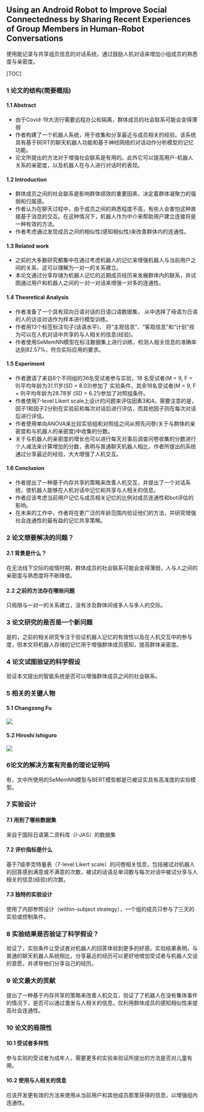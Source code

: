 ## Using an Android Robot to Improve Social Connectedness by Sharing Recent Experiences of Group Members in Human-Robot Conversations

使用能记录与共享组员信息的对话系统，通过鼓励人机对话来增加小组成员的熟悉度与亲密度。

[TOC]



### 1  论文的结构(简要概括)

#### 1.1 Abstract

- 由于Covid-19大流行需要远程办公和隔离，群体成员的社会联系可能会变得薄弱
- 作者构建了一个机器人系统，用于收集和分享最近与成员相关的经验。该系统具有基于BERT的聊天机器人功能和基于神经网络的对话动作分析模型的记忆功能。
- 论文所提出的方法对于增强社会联系是有用的。此外它可以提高用户-机器人关系的亲密度，以及机器人在与人进行对话时的表现。

#### 1.2 Introduction

- 群体成员之间的社会联系是影响群体绩效的重要因素，决定着群体凝聚力的强弱和归属感。
- 作者认为在聊天过程中，由于成员之间的熟悉程度不高，有些人会害怕这种直接基于消息的交互。在这种情况下，机器人作为中介来帮助用户建立连接将是一种有效的方法。
- 作者考虑通过发现成员之间的相似性(感知相似性)来改善群体内的连通性。

#### 1.3 Related work

- 之前的大多数研究都集中在通过考虑机器人的记忆来增强机器人与当前用户之间的关系，这可以理解为一对一的关系建立。
- 本论文通过分享存储为机器人记忆的近期成员经历来发展群体内的联系，并试图通过用户和机器人之间的一对一对话来增强一对多的连通性。

#### 1.4 Theoretical Analysis	

- 作者准备了一个具有双向日语对话的日语口语数据集， 从中选择了母语为日语的人的访谈对话作为样本进行模型训练。
- 作者用13个标签标注句子(话语水平)， 将“主观信息”、“客观信息”和“计划”视为可以在人机对话中共享的与人相关的信息(经验)。
- 作者使用SeMemNN模型在标注数据集上进行训练，检测人相关信息的准确率达到82.57%，符合实际应用的要求。

#### 1.5 Experiment

- 作者邀请了来自6个不同组的36名受试者参与实验，18 名受试者(M = 9, F = 9)平均年龄为31.11岁(SD = 8.03)参加了 实验条件，其余18名受试者(M = 9, F = 9)平均年龄为28.78岁 (SD = 6.21)参加了对照组条件。
- 作者使用7-level Likert scale上设计的问题来评估因素3和4。需要注意的是，因子1和因子2分别在实验前和每次对话后进行评估，而其他因子则在每次对话后进行评估。
- 作者使用单向ANOVA来比较实验组和对照组之间从预先问卷(关于与群体的亲密度和与机器人的亲密度)中收集的分数。
- 关于与机器人的亲密度的增长也可以进行每天对事后调查问卷收集的分数进行个人减法来计算增加的分数，表明与普通聊天机器人相比，作者所提出的系统通过分享最近的经验，大大增强了人机交互。

#### 1.6 Conclusion

- 作者提出了一种基于内存共享的策略来改善人机交互，并提出了一个对话系统，使机器人能够在人机对话中记忆和共享与人相关的信息。
- 作者应该考虑当前用户记忆与成员相关记忆的比例对成员连通性和bot评估的影响。
- 在未来的工作中，作者将在更广泛的年龄范围内验证他们的方法，并研究增强社会连通性的最有益的记忆共享策略。



### 2 论文想要解决的问题？

#### 2.1 背景是什么？
在无法线下交际的疫情时期，群体成员的社会联系可能会变得薄弱，人与人之间的亲密度与熟悉度将不断降低。

#### 2.2 之前的方法存在哪些问题
只局限与一对一的关系建立，没有涉及群体间或多人与多人的交际。



### 3 论文研究的是否是一个新问题
是的，之前的相关研究专注于验证机器人记忆的有效性以及在人机交互中的参与度，但本文将机器人存储的记忆用于增强群体成员感知，提高群体亲密度。



### 4 论文试图验证的科学假设

验证本文提出的智能系统是否可以增强群体成员之间的社会联系。



### 5 相关的关键人物

#### 5.1 Changzeng Fu

![](C:\Users\Djctionary\Downloads\1703758698544.png)

#### 5.2 Hiroshi Ishiguro

![](C:\Users\Djctionary\Downloads\1703758712868.png)



### 6论文的解决方案有完备的理论证明吗

有，文中所使用的SeMemNN模型与BERT模型都是已被证实具有高准度的实验模型。



### 7 实验设计

#### 7.1 用到了哪些数据集

来自于国际日语第二资料库（I-JAS）的数据集

#### 7.2 评价指标是什么

基于7级李克特量表（7-level Likert scale）的问卷相关信息，包括被试对机器人的回答感到满意或不满意的次数，被试的话语总单词数与每次对话中被试分享与人相关的信息(经验)的次数。

#### 7.3 独特的实验设计

使用了内部参照设计（within-subject strategy），一个组的成员只参与了三天的实验或控制条件。



### 8 实验结果是否验证了科学假设？

验证了，实验条件让受试者对机器人的回答体验到更多的好感。实验结果表明，与普通的聊天机器人系统相比，分享最近的经历可以更好地增加受试者与机器人交谈的意愿，并诱导他们分享自己的经历。



### 9 论文最大的贡献

提出了一种基于内存共享的策略来改善人机交互，验证了了机器人在没有集体事件的情况下，是否可以通过激发与人相关的信息，仅利用群体成员的感知相似性来提高社会连通性。



### 10 论文的局限性

#### 10.1 受试者多样性

参与实验的受试者为成年人，需要更多的实验来验证所提出的方法是否对儿童有用。

#### 10.2 使用与人相关的信息

应该开发更有效的方法来使用从当前用户和其他成员那里获得的信息，以增强组内连通性。



